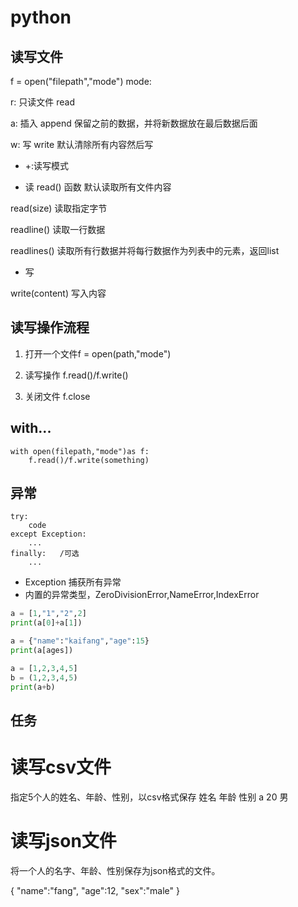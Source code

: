 # **python**   
## 读写文件
f = open("filepath","mode")
mode:

r: 只读文件 read

a: 插入 append 保留之前的数据，并将新数据放在最后数据后面

w: 写 write 默认清除所有内容然后写
- +:读写模式

- 读
read() 函数 默认读取所有文件内容

read(size)   读取指定字节

readline()   读取一行数据

readlines()  读取所有行数据并将每行数据作为列表中的元素，返回list
- 写

write(content)  写入内容
## 读写操作流程

1. 打开一个文件f = open(path,"mode")

2. 读写操作  f.read()/f.write()

3. 关闭文件  f.close

## with...
```
with open(filepath,"mode")as f:
    f.read()/f.write(something)
```

## 异常
```
try:
    code
except Exception:
    ...
finally:   /可选
    ...
```
- Exception 捕获所有异常
- 内置的异常类型，ZeroDivisionError,NameError,IndexError


```python
a = [1,"1","2",2]
print(a[0]+a[1])
```

```python
a = {"name":"kaifang","age":15}
print(a[ages])
```

```python
a = [1,2,3,4,5]
b = (1,2,3,4,5)
print(a+b)
```
## 任务
# 读写csv文件
指定5个人的姓名、年龄、性别，以csv格式保存
姓名 年龄 性别
 a   20   男
# 读写json文件
将一个人的名字、年龄、性别保存为json格式的文件。

{
    "name":"fang",
    "age":12,
    "sex":"male"
}